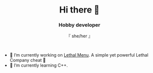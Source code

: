 <h1 align="center"> Hi there 👋</h1>

<h3 align="center">Hobby developer</h3>
<p align="center">
    『 she/her 』
</p>
<br />

- 🔭 I’m currently working on [Lethal Menu](https://github.com/mykooo/lethal-menu). A simple yet powerful Lethal Company cheat 👀
- 🌱 I’m currently learning C++.
